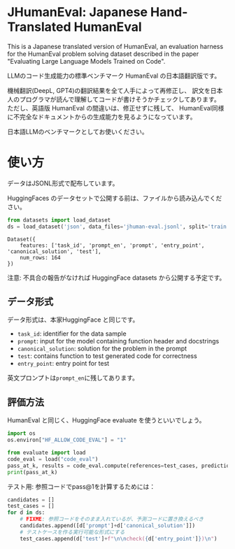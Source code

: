 # JHumanEval: Japanese Hand-Translated HumanEval

This is a Japanese translated version of HumanEval, an evaluation harness for the HumanEval problem solving dataset described in the paper "Evaluating Large Language Models Trained on Code".

LLMのコード生成能力の標準ベンチマーク HumanEval の日本語翻訳版です。

機械翻訳(DeepL, GPT4)の翻訳結果を全て人手によって再修正し、
訳文を日本人のプログラマが読んで理解してコードが書けそうかチェックしてあります。
ただし、英語版 HumanEval の間違いは、修正せずに残して、
HumanEval同様に不完全なドキュメントからの生成能力を見るようになっています。

日本語LLMのベンチマークとしてお使いください。

# 使い方

データはJSONL形式で配布しています。

HuggingFaces のデータセットで公開する前は、ファイルから読み込んでください。

```py
from datasets import load_dataset
ds = load_dataset('json', data_files='jhuman-eval.jsonl', split='train')
```
```
Dataset({
    features: ['task_id', 'prompt_en', 'prompt', 'entry_point', 'canonical_solution', 'test'],
    num_rows: 164
})
```
注意: 不具合の報告がなければ HuggingFace datasets から公開する予定です。

## データ形式

データ形式は、本家HuggingFace と同じです。

- `task_id`: identifier for the data sample
- `prompt`: input for the model containing function header and docstrings
- `canonical_solution`: solution for the problem in the prompt
- `test`: contains function to test generated code for correctness
- `entry_point`: entry point for test

英文プロンプトは`prompt_en`に残してあります。

## 評価方法

HumanEval と同じく、HuggingFace evaluate を使うといいでしょう。

```python
import os
os.environ["HF_ALLOW_CODE_EVAL"] = "1"

from evaluate import load
code_eval = load("code_eval")
pass_at_k, results = code_eval.compute(references=test_cases, predictions=candidates, k=[1])
print(pass_at_k)
```

テスト用: 参照コードでpass@1を計算するためには：

```python
candidates = []
test_cases = []
for d in ds:
    # FIXME: 参照コードをそのまま入れているが、予測コードに置き換えるべき
    candidates.append([d['prompt']+d['canonical_solution']])
    # テストケースを作る実行可能な形式にする
    test_cases.append(d['test']+f"\n\ncheck({d['entry_point']})\n")
```


